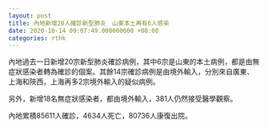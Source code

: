 ```yaml
---
layout: post
title: 內地新增20人確診新型肺炎　山東本土再有6人感染
date: 2020-10-14 09:07:49.000000000 +08:00
categories: rthk
---
```


內地過去一日新增20宗新型肺炎確診病例，其中6宗是山東的本土病例，都是由無症狀感染者轉為確診的個案。其餘14宗確診病例是由境外輸入，分別來自廣東、上海和陝西，上海再多2宗境外輸入的疑似病例。

另外，新增18名無症狀感染者，都由境外輸入，381人仍然接受醫學觀察。

內地累積85611人確診，4634人死亡，80736人康復出院。
